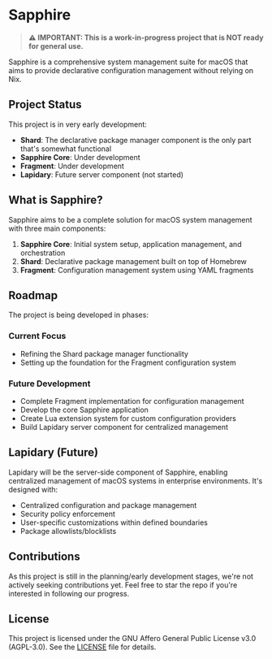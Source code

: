 # Sapphire

> **⚠️ IMPORTANT: This is a work-in-progress project that is NOT ready for general use.**

Sapphire is a comprehensive system management suite for macOS that aims to provide declarative configuration management without relying on Nix.

## Project Status

This project is in very early development:

- **Shard**: The declarative package manager component is the only part that's somewhat functional
- **Sapphire Core**: Under development
- **Fragment**: Under development
- **Lapidary**: Future server component (not started)

## What is Sapphire?

Sapphire aims to be a complete solution for macOS system management with three main components:

1. **Sapphire Core**: Initial system setup, application management, and orchestration
2. **Shard**: Declarative package management built on top of Homebrew
3. **Fragment**: Configuration management system using YAML fragments

## Roadmap

The project is being developed in phases:

### Current Focus
- Refining the Shard package manager functionality
- Setting up the foundation for the Fragment configuration system

### Future Development
- Complete Fragment implementation for configuration management
- Develop the core Sapphire application
- Create Lua extension system for custom configuration providers
- Build Lapidary server component for centralized management

## Lapidary (Future)

Lapidary will be the server-side component of Sapphire, enabling centralized management of macOS systems in enterprise environments. It's designed with:

- Centralized configuration and package management
- Security policy enforcement
- User-specific customizations within defined boundaries
- Package allowlists/blocklists

## Contributions

As this project is still in the planning/early development stages, we're not actively seeking contributions yet. Feel free to star the repo if you're interested in following our progress.

## License

This project is licensed under the GNU Affero General Public License v3.0 (AGPL-3.0). See the [LICENSE](LICENSE) file for details.
